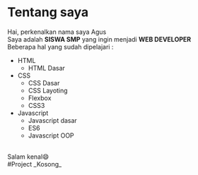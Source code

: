 # Tentang saya
Hai, perkenalkan nama saya Agus<br>
Saya adalah **SISWA SMP** yang ingin menjadi **WEB DEVELOPER**<br>
Beberapa hal yang sudah dipelajari :
- HTML
  - HTML Dasar
- CSS
  - CSS Dasar
  - CSS Layoting
  - Flexbox
  - CSS3
- Javascript
  - Javascript dasar
  - ES6
  - Javascript OOP
<br>
Salam kenal😄
<br>
#Project
_Kosong_
